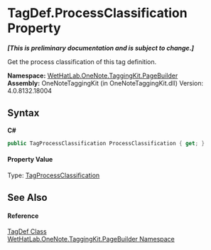 # TagDef.ProcessClassification Property 
 _**\[This is preliminary documentation and is subject to change.\]**_

Get the process classification of this tag definition.

**Namespace:**&nbsp;<a href="56352230-71f2-f4b7-63a8-983965663af5">WetHatLab.OneNote.TaggingKit.PageBuilder</a><br />**Assembly:**&nbsp;OneNoteTaggingKit (in OneNoteTaggingKit.dll) Version: 4.0.8132.18004

## Syntax

**C#**<br />
``` C#
public TagProcessClassification ProcessClassification { get; }
```


#### Property Value
Type: <a href="a7313c5b-8b38-5611-2629-33da94751f96">TagProcessClassification</a>

## See Also


#### Reference
<a href="76f26dcb-6d94-451a-0931-56436dcad40f">TagDef Class</a><br /><a href="56352230-71f2-f4b7-63a8-983965663af5">WetHatLab.OneNote.TaggingKit.PageBuilder Namespace</a><br />